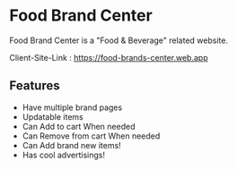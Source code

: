 # Food Brand Center

Food Brand Center is a "Food & Beverage" related website.

Client-Site-Link : https://food-brands-center.web.app

## Features

- Have multiple brand pages
- Updatable items
- Can Add to cart When needed
- Can Remove from cart When needed
- Can Add brand new items!
- Has cool advertisings!